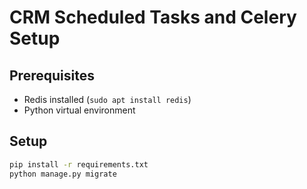 # CRM Scheduled Tasks and Celery Setup

## Prerequisites
- Redis installed (`sudo apt install redis`)
- Python virtual environment

## Setup

```bash
pip install -r requirements.txt
python manage.py migrate
